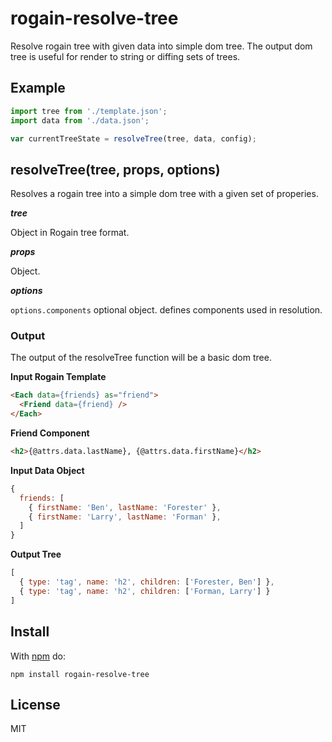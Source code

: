 # rogain-resolve-tree

Resolve rogain tree with given data into simple dom tree.  The output dom tree is useful for render to string or diffing sets of trees.

## Example

```js
import tree from './template.json';
import data from './data.json';

var currentTreeState = resolveTree(tree, data, config);
```

## resolveTree(tree, props, options)

Resolves a rogain tree into a simple dom tree with a given set of properies.  

___tree___

Object in Rogain tree format.

___props___

Object. 

___options___

`options.components` optional object. defines components used in resolution.


### Output

The output of the resolveTree function will be a basic dom tree.

__Input Rogain Template__

```html
<Each data={friends} as="friend">
  <Friend data={friend} />
</Each>
```

__Friend Component__

```html
<h2>{@attrs.data.lastName}, {@attrs.data.firstName}</h2>
```

__Input Data Object__

```js
{ 
  friends: [
    { firstName: 'Ben', lastName: 'Forester' },
    { firstName: 'Larry', lastName: 'Forman' },
  ]
}
```

__Output Tree__

```js
[
  { type: 'tag', name: 'h2', children: ['Forester, Ben'] },
  { type: 'tag', name: 'h2', children: ['Forman, Larry'] }
]
```

## Install 

With [npm](https://www.npmjs.com) do:

```
npm install rogain-resolve-tree
```

## License

MIT